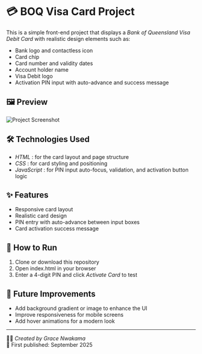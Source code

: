 # 💳 BOQ Visa Card Project

This is a simple front-end project that displays a *Bank of Queensland Visa Debit Card* with realistic design elements such as:
- Bank logo and contactless icon
- Card chip
- Card number and validity dates
- Account holder name
- Visa Debit logo
- Activation PIN input with auto-advance and success message

## 🖼 Preview
![Project Screenshot](screenshot.jpg)

## 🛠 Technologies Used
- *HTML* : for the card layout and page structure  
- *CSS* : for card styling and positioning  
- *JavaScript* : for PIN input auto-focus, validation, and activation button logic  

## ✨ Features
- Responsive card layout  
- Realistic card design  
- PIN entry with auto-advance between input boxes  
- Card activation success message  

## 🚀 How to Run
1. Clone or download this repository  
2. Open index.html in your browser  
3. Enter a 4-digit PIN and click *Activate Card* to test  

## 📌 Future Improvements
- Add background gradient or image to enhance the UI  
- Improve responsiveness for mobile screens  
- Add hover animations for a modern look  

---

👩‍💻 *Created by Grace Nwakama*  
📅 First published: September 2025
